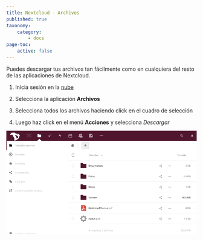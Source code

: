 ```yaml
---
title: Nextcloud - Archivos
published: true
taxonomy:
    category:
        - docs
page-toc:
    active: false
---
```


Puedes descargar tus archivos tan fácilmente como en cualquiera del resto de las aplicaciones de Nextcloud.

1. Inicia sesión en la [nube](https://cloud.disroot.org)

2. Selecciona la aplicación **Archivos**

3. Selecciona todos los archivos haciendo click en el cuadro de selección

4. Luego haz click en el menú **Acciones** y selecciona *Descargar*

![](es/files_app.gif)

